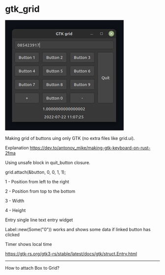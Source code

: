# gtk_grid
![calculator_gtk](https://github.com/antonovmike/gtk_grid/blob/main/Screenshot.png)

Making grid of buttons uing only GTK (no extra files like grid.ui).

Explanation https://dev.to/antonov_mike/making-gtk-keyboard-on-rust-2fma

Using unsafe block in quit_button closure.

grid.attach(&button, 0, 0, 1, 1);

1 - Position from left to the right

2 - Position from top to the bottom

3 - Width

4 - Height

Entry single line text entry widget

Label::new(Some("0")) works and shows some data if linked button has clicked

Timer shows local time

https://gtk-rs.org/gtk3-rs/stable/latest/docs/gtk/struct.Entry.html

----------

How to attach Box to Grid?